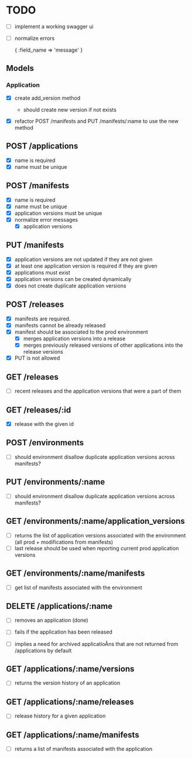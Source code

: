 # TODO

- [ ] implement a working swagger ui
- [ ] normalize errors

    {
      :field_name => 'message'
    }

## Models

### Application

- [x] create add_version method
    - should create new version if not exists
- [x] refactor POST /manifests and PUT /manifests/:name to use the new method


## POST /applications

- [x] name is required
- [x] name must be unique

## POST /manifests

- [x] name is required
- [x] name must be unique
- [x] application versions must be unique
- [x] normalize error messages
  - [x] application versions

## PUT /manifests

- [x] application versions are not updated if they are not given
- [x] at least one application version is required if they are given
- [x] applications must exist
- [x] application versions can be created dynamically
- [x] does not create duplicate application versions

## POST /releases

- [x] manifests are required.
- [x] manifests cannot be already released
- [x] manifest should be associated to the prod environment
  - [x] merges application versions into a release
  - [x] merges previously released versions of other applications into the release
versions
- [x] PUT is not allowed

## GET /releases

- [ ] recent releases and the application versions that were a part of them

## GET /releases/:id

- [x] release with the given id

## POST /environments

- [ ] should environment disallow duplicate application versions across manifests?

## PUT /environments/:name

- [ ] should environment disallow duplicate application versions across manifests?


## GET /environments/:name/application_versions

- [ ] returns the list of application versions associated with the environment (all prod + modifications from manifests)
- [ ] last release should be used when reporting current prod application versions

## GET /environments/:name/manifests

- [ ] get list of manifests associated with the environment

## DELETE /applications/:name

- [ ] removes an application (done)
- [ ] fails if the application has been released
- [ ] implies a need for archived applicatioÂns that are not returned from /applications by default


## GET /applications/:name/versions

- [ ] returns the version history of an application

## GET /applications/:name/releases

- [ ] release history for a given application

## GET /applications/:name/manifests

- [ ] returns a list of manifests associated with the application

